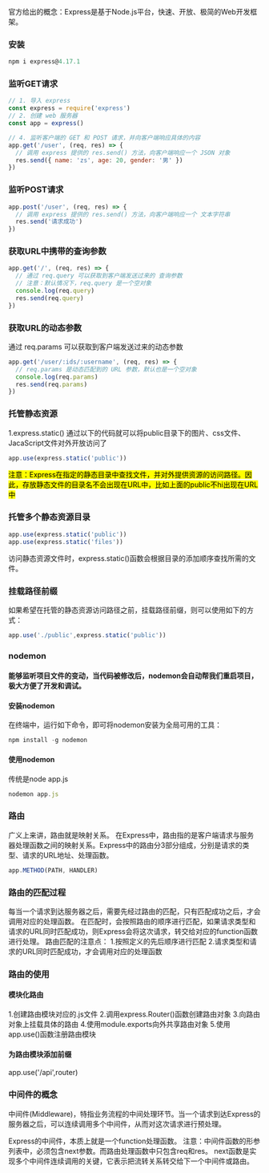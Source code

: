 官方给出的概念：Express是基于Node.js平台，快速、开放、极简的Web开发框架。

### 安装
```js
npm i express@4.17.1
```

### 监听GET请求
```js
// 1. 导入 express
const express = require('express')
// 2. 创建 web 服务器
const app = express()

// 4. 监听客户端的 GET 和 POST 请求，并向客户端响应具体的内容
app.get('/user', (req, res) => {
  // 调用 express 提供的 res.send() 方法，向客户端响应一个 JSON 对象
  res.send({ name: 'zs', age: 20, gender: '男' })
})
```

### 监听POST请求
```js
app.post('/user', (req, res) => {
  // 调用 express 提供的 res.send() 方法，向客户端响应一个 文本字符串
  res.send('请求成功')
})
```

### 获取URL中携带的查询参数
```js
app.get('/', (req, res) => {
  // 通过 req.query 可以获取到客户端发送过来的 查询参数
  // 注意：默认情况下，req.query 是一个空对象
  console.log(req.query)
  res.send(req.query)
})
```

### 获取URL的动态参数
通过 req.params 可以获取到客户端发送过来的动态参数
```js
app.get('/user/:ids/:username', (req, res) => {
  // req.params 是动态匹配到的 URL 参数，默认也是一个空对象
  console.log(req.params)
  res.send(req.params)
})
```

### 托管静态资源
1.express.static()
通过以下的代码就可以将public目录下的图片、css文件、JacaScript文件对外开放访问了
```js
app.use(express.static('public'))
```
<mark>注意：Express在指定的静态目录中查找文件，并对外提供资源的访问路径。因此，存放静态文件的目录名不会出现在URL中，比如上面的public不hi出现在URL中</mark>

### 托管多个静态资源目录
```js
app.use(express.static('public'))
app.use(express.static('files'))
```
访问静态资源文件时，express.static()函数会根据目录的添加顺序查找所需的文件。

### 挂载路径前缀
如果希望在托管的静态资源访问路径之前，挂载路径前缀，则可以使用如下的方式：
```js
app.use('./public',express.static('public'))
```

### nodemon
#### 能够监听项目文件的变动，当代码被修改后，nodemon会自动帮我们重启项目，极大方便了开发和调试。

#### 安装nodemon
在终端中，运行如下命令，即可将nodemon安装为全局可用的工具：
```js
npm install -g nodemon
```
#### 使用nodemon
传统是node app.js
```js
nodemon app.js
```

### 路由
广义上来讲，路由就是映射关系。
在Express中，路由指的是客户端请求与服务器处理函数之间的映射关系。Express中的路由分3部分组成，分别是请求的类型、请求的URL地址、处理函数。
```js
app.METHOD(PATH, HANDLER)
```
### 路由的匹配过程
每当一个请求到达服务器之后，需要先经过路由的匹配，只有匹配成功之后，才会调用对应的处理函数。
在匹配时，会按照路由的顺序进行匹配，如果请求类型和请求的URL同时匹配成功，则Express会将这次请求，转交给对应的function函数进行处理。
路由匹配的注意点：
1.按照定义的先后顺序进行匹配
2.请求类型和请求的URL同时匹配成功，才会调用对应的处理函数

### 路由的使用
#### 模块化路由
1.创建路由模块对应的.js文件
2.调用express.Router()函数创建路由对象
3.向路由对象上挂载具体的路由
4.使用module.exports向外共享路由对象
5.使用app.use()函数注册路由模块

#### 为路由模块添加前缀
app.use('/api',router)

### 中间件的概念
中间件(Middleware)，特指业务流程的中间处理环节。当一个请求到达Express的服务器之后，可以连续调用多个中间件，从而对这次请求进行预处理。

Express的中间件，本质上就是一个function处理函数。
注意：中间件函数的形参列表中，必须包含next参数。而路由处理函数中只包含req和res。
next函数是实现多个中间件连续调用的关键，它表示把流转关系转交给下一个中间件或路由。

